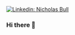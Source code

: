 [![Linkedin: Nicholas Bull](https://img.shields.io/badge/-nicholasbull-blue?style=flat-square&logo=Linkedin&logoColor=white&link=https://www.linkedin.com/in/nicholas-bull/)](https://www.linkedin.com/in/nicholas-bull)

### Hi there 👋

<!--
**NBull92/NBull92** is a ✨ _special_ ✨ repository because its `README.md` (this file) appears on your GitHub profile.

Here are some ideas to get you started:

- 🔭 I’m currently working on ...
- 🌱 I’m currently learning ...
- 👯 I’m looking to collaborate on ...
- 🤔 I’m looking for help with ...
- 💬 Ask me about ...
- 📫 How to reach me: ...
- 😄 Pronouns: ...
- ⚡ Fun fact: ...
-->
